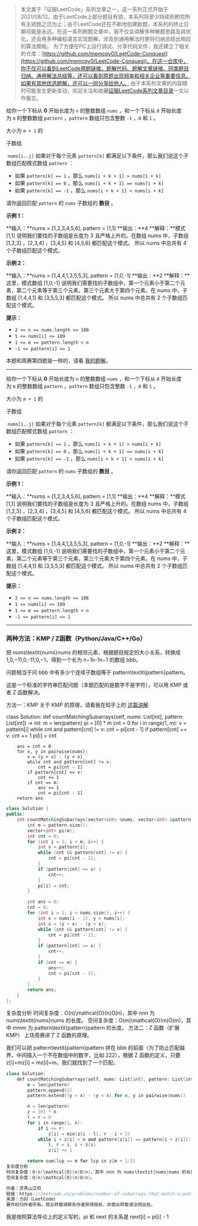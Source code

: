 > 本文属于「征服LeetCode」系列文章之一，这一系列正式开始于2021/08/12。由于LeetCode上部分题目有锁，本系列将至少持续到刷完所有无锁题之日为止；由于LeetCode还在不断地创建新题，本系列的终止日期可能是永远。在这一系列刷题文章中，我不仅会讲解多种解题思路及其优化，还会用多种编程语言实现题解，涉及到通用解法时更将归纳总结出相应的算法模板。
> <b></b>
> 为了方便在PC上运行调试、分享代码文件，我还建立了相关的仓库：[https://github.com/memcpy0/LeetCode-Conquest](https://github.com/memcpy0/LeetCode-Conquest)。在这一仓库中，你不仅可以看到LeetCode原题链接、题解代码、题解文章链接、同类题目归纳、通用解法总结等，还可以看到原题出现频率和相关企业等重要信息。如果有其他优选题解，还可以一同分享给他人。
> <b></b>
> 由于本系列文章的内容随时可能发生更新变动，欢迎关注和收藏[征服LeetCode系列文章目录](https://memcpy0.blog.csdn.net/article/details/119656559)一文以作备忘。

给你一个下标从 **0** 开始长度为 `n` 的整数数组 `nums` ，和一个下标从 `0` 开始长度为 `m` 的整数数组 `pattern` ，`pattern` 数组只包含整数 `-1` ，`0` 和 `1` 。

大小为 `m + 1` 的

子数组

 `nums[i..j]` 如果对于每个元素 `pattern[k]` 都满足以下条件，那么我们说这个子数组匹配模式数组 `pattern` ：

- 如果 `pattern[k] == 1` ，那么 `nums[i + k + 1] > nums[i + k]`
- 如果 `pattern[k] == 0` ，那么 `nums[i + k + 1] == nums[i + k]`
- 如果 `pattern[k] == -1` ，那么 `nums[i + k + 1] < nums[i + k]`

请你返回匹配 `pattern` 的 `nums` 子数组的 **数目** 。

**示例 1：**

**输入：**nums = [1,2,3,4,5,6], pattern = [1,1]
**输出：**4
**解释：**模式 [1,1] 说明我们要找的子数组是长度为 3 且严格上升的。在数组 nums 中，子数组 [1,2,3] ，[2,3,4] ，[3,4,5] 和 [4,5,6] 都匹配这个模式。
所以 nums 中总共有 4 个子数组匹配这个模式。

**示例 2：**

**输入：**nums = [1,4,4,1,3,5,5,3], pattern = [1,0,-1]
**输出：**2
**解释：**这里，模式数组 [1,0,-1] 说明我们需要找的子数组中，第一个元素小于第二个元素，第二个元素等于第三个元素，第三个元素大于第四个元素。在 nums 中，子数组 [1,4,4,1] 和 [3,5,5,3] 都匹配这个模式。
所以 nums 中总共有 2 个子数组匹配这个模式。

**提示：**

- `2 <= n == nums.length <= 100`
- `1 <= nums[i] <= 109`
- `1 <= m == pattern.length < n`
- `-1 <= pattern[i] <= 1`

本题和周赛第四题是一样的，请看 [我的题解](https://leetcode.cn/problems/number-of-subarrays-that-match-a-pattern-ii/solution/liang-chong-fang-fa-kmp-zhan-shu-pythonj-zil4/)。


---

给你一个下标从 **0** 开始长度为 `n` 的整数数组 `nums` ，和一个下标从 `0` 开始长度为 `m` 的整数数组 `pattern` ，`pattern` 数组只包含整数 `-1` ，`0` 和 `1` 。

大小为 `m + 1` 的

子数组

 `nums[i..j]` 如果对于每个元素 `pattern[k]` 都满足以下条件，那么我们说这个子数组匹配模式数组 `pattern` ：

- 如果 `pattern[k] == 1` ，那么 `nums[i + k + 1] > nums[i + k]`
- 如果 `pattern[k] == 0` ，那么 `nums[i + k + 1] == nums[i + k]`
- 如果 `pattern[k] == -1` ，那么 `nums[i + k + 1] < nums[i + k]`

请你返回匹配 `pattern` 的 `nums` 子数组的 **数目** 。

**示例 1：**

**输入：**nums = [1,2,3,4,5,6], pattern = [1,1]
**输出：**4
**解释：**模式 [1,1] 说明我们要找的子数组是长度为 3 且严格上升的。在数组 nums 中，子数组 [1,2,3] ，[2,3,4] ，[3,4,5] 和 [4,5,6] 都匹配这个模式。
所以 nums 中总共有 4 个子数组匹配这个模式。

**示例 2：**

**输入：**nums = [1,4,4,1,3,5,5,3], pattern = [1,0,-1]
**输出：**2
**解释：**这里，模式数组 [1,0,-1] 说明我们需要找的子数组中，第一个元素小于第二个元素，第二个元素等于第三个元素，第三个元素大于第四个元素。在 nums 中，子数组 [1,4,4,1] 和 [3,5,5,3] 都匹配这个模式。
所以 nums 中总共有 2 个子数组匹配这个模式。

**提示：**

- `2 <= n == nums.length <= 106`
- `1 <= nums[i] <= 109`
- `1 <= m == pattern.length < n`
- `-1 <= pattern[i] <= 1`

---
### 两种方法：KMP / Z函数（Python/Java/C++/Go）

把 nums\textit{nums}nums 的相邻元素，根据题目规定的大小关系，转换成 1,0,−11,0,-11,0,−1，得到一个长为 n−1n-1n−1 的数组 bbb。

问题相当于问 bbb 中有多少个连续子数组等于 pattern\textit{pattern}pattern。

这是一个标准的字符串匹配问题（本题匹配的是数字不是字符），可以用 KMP 或者 Z 函数解决。

方法一：KMP
关于 KMP 的原理，请看我在知乎上的 [这篇讲解](https://leetcode.cn/link/?target=https%3A%2F%2Fwww.zhihu.com%2Fquestion%2F21923021%2Fanswer%2F37475572)

class Solution:
    def countMatchingSubarrays(self, nums: List[int], pattern: List[int]) -> int:
        m = len(pattern)
        pi = [0] * m
        cnt = 0
        for i in range(1, m):
            v = pattern[i]
            while cnt and pattern[cnt] != v:
                cnt = pi[cnt - 1]
            if pattern[cnt] == v:
                cnt += 1
            pi[i] = cnt

        ans = cnt = 0
        for x, y in pairwise(nums):
            v = (y > x) - (y < x)
            while cnt and pattern[cnt] != v:
                cnt = pi[cnt - 1]
            if pattern[cnt] == v:
                cnt += 1
            if cnt == m:
                ans += 1
                cnt = pi[cnt - 1]
        return ans

```cpp
class Solution {
public:
    int countMatchingSubarrays(vector<int> &nums, vector<int> &pattern) {
        int m = pattern.size();
        vector<int> pi(m);
        int cnt = 0;
        for (int i = 1; i < m; i++) {
            int v = pattern[i];
            while (cnt && pattern[cnt] != v) {
                cnt = pi[cnt - 1];
            }
            if (pattern[cnt] == v) {
                cnt++;
            }
            pi[i] = cnt;
        }

        int ans = 0;
        cnt = 0;
        for (int i = 1; i < nums.size(); i++) {
            int x = nums[i - 1], y = nums[i];
            int v = (y > x) - (y < x);
            while (cnt && pattern[cnt] != v) {
                cnt = pi[cnt - 1];
            }
            if (pattern[cnt] == v) {
                cnt++;
            }
            if (cnt == m) {
                ans++;
                cnt = pi[cnt - 1];
            }
        }
        return ans;
    }
};
```
复杂度分析
时间复杂度：O(n)\mathcal{O}(n)O(n)，其中 nnn 为 nums\textit{nums}nums 的长度。
空间复杂度：O(m)\mathcal{O}(m)O(m)，其中 mmm 为 pattern\textit{pattern}pattern 的长度。
方法二：Z 函数（扩展 KMP）
上场周赛讲了 Z 函数的原理。

我们可以把 pattern\textit{pattern}pattern 拼在 bbb 的前面（为了防止匹配越界，中间插入一个不在数组中的数字，比如 222），根据 Z 函数的定义，只要 z[i]=mz[i] = mz[i]=m，我们就找到了一个匹配。
```cpp
class Solution:
    def countMatchingSubarrays(self, nums: List[int], pattern: List[int]) -> int:
        m = len(pattern)
        pattern.append(2)
        pattern.extend((y > x) - (y < x) for x, y in pairwise(nums))

        n = len(pattern)
        z = [0] * n
        l = r = 0
        for i in range(1, n):
            if i <= r:
                z[i] = min(z[i - l], r - i + 1)
            while i + z[i] < n and pattern[z[i]] == pattern[i + z[i]]:
                l, r = i, i + z[i]
                z[i] += 1

        return sum(lcp == m for lcp in z[m + 1:])
复杂度分析
时间复杂度：O(n)\mathcal{O}(n)O(n)，其中 nnn 为 nums\textit{nums}nums 的长度。
空间复杂度：O(n)\mathcal{O}(n)O(n)。

作者：灵茶山艾府
链接：https://leetcode.cn/problems/number-of-subarrays-that-match-a-pattern-ii/solutions/2637713/liang-chong-fang-fa-kmp-zhan-shu-pythonj-zil4/
来源：力扣（LeetCode）
著作权归作者所有。商业转载请联系作者获得授权，非商业转载请注明出处。
```
我是按照算法导论上的定义写的，pi 和 next 的关系是 next[i] = pi[i] - 1